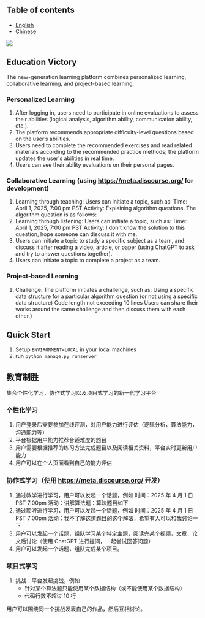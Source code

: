 ## Table of contents

- [English](#education-victory)
- [Chinese](#教育制胜)

<img src="https://raw.githubusercontent.com/Education-X/Education-X/main/imgs/EV2.svg">

## Education Victory
The new-generation learning platform combines personalized learning, collaborative learning, and project-based learning.

### Personalized Learning
1. After logging in, users need to participate in online evaluations to assess their abilities (logical analysis, algorithm ability, communication ability, etc.).
2. The platform recommends appropriate difficulty-level questions based on the user’s abilities.
3. Users need to complete the recommended exercises and read related materials according to the recommended practice methods; the platform updates the user's abilities in real time.
4. Users can see their ability evaluations on their personal pages.

### Collaborative Learning (using https://meta.discourse.org/ for development)
1. Learning through teaching: Users can initiate a topic, such as:
    Time: April 1, 2025, 7:00 pm PST
    Activity: Explaining algorithm questions. The algorithm question is as follows:
2. Learning through listening: Users can initiate a topic, such as:
    Time: April 1, 2025, 7:00 pm PST
    Activity: I don't know the solution to this question, hope someone can discuss it with me.
3. Users can initiate a topic to study a specific subject as a team, and discuss it after reading a video, article, or paper (using ChatGPT to ask and try to answer questions together).
4. Users can initiate a topic to complete a project as a team.

### Project-based Learning
1. Challenge: The platform initiates a challenge, such as:
    Using a specific data structure for a particular algorithm question (or not using a specific data structure)
    Code length not exceeding 10 lines
Users can share their works around the same challenge and then discuss them with each other.}

## Quick Start

1. Setup `ENVIRONMENT=LOCAL` in your local machines
2. run `python manage.py runserver`

## 教育制胜

集合个性化学习，协作式学习以及项目式学习的新一代学习平台

### 个性化学习
1. 用户登录后需要参加在线评测，对用户能力进行评估（逻辑分析，算法能力，沟通能力等）
2. 平台根据用户能力推荐合适难度的题目
3. 用户需要根据推荐的练习方法完成题目以及阅读相关资料，平台实时更新用户能力
4. 用户可以在个人页面看到自己的能力评估

### 协作式学习（使用 https://meta.discourse.org/ 开发）
1. 通过教学进行学习，用户可以发起一个话题，例如
    时间：2025 年 4 月 1 日 PST 7:00pm
    活动：讲解算法题：算法题目如下
2. 通过聆听进行学习，用户可以发起一个话题，例如
    时间：2025 年 4 月 1 日 PST 7:00pm
    活动：我不了解这道题目的这个解法，希望有人可以和我讨论一下
3. 用户可以发起一个话题，组队学习某个特定主题，阅读完某个视频，文章，论文后讨论（使用 ChatGPT 进行提问，一起尝试回答问题）
4. 用户可以发起一个话题，组队完成某个项目。

### 项目式学习
1. 挑战：平台发起挑战，例如
    - 针对某个算法题只能使用某个数据结构（或不能使用某个数据结构）
    - 代码行数不超过 10 行

  用户可以围绕同一个挑战发表自己的作品，然后互相讨论。
